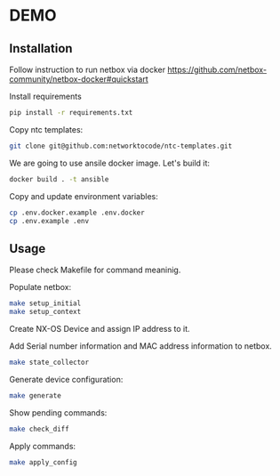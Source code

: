 # DEMO

## Installation
Follow instruction to run netbox via docker https://github.com/netbox-community/netbox-docker#quickstart


Install requirements
```bash
pip install -r requirements.txt
```

Copy ntc templates:
```bash
git clone git@github.com:networktocode/ntc-templates.git
```

We are going to use ansile docker image. Let's build it:
```bash
docker build . -t ansible
```

Copy and update environment variables:
```bash
cp .env.docker.example .env.docker
cp .env.example .env
```

## Usage
Please check Makefile for command meaninig.

Populate netbox:
```bash
make setup_initial
make setup_context
```

Create NX-OS Device and assign IP address to it.

Add Serial number information and MAC address information to netbox.
```bash
make state_collector
```

Generate device configuration:
```bash
make generate
```

Show pending commands:
```bash
make check_diff
```

Apply commands:
```bash
make apply_config
```
